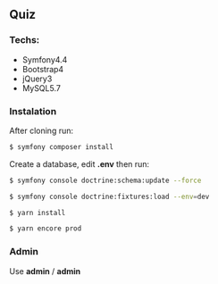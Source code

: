 ## Quiz

### Techs:

- Symfony4.4
- Bootstrap4
- jQuery3
- MySQL5.7

### Instalation

After cloning run:

```bash
$ symfony composer install
```

Create a database, edit **.env** then run:

```bash
$ symfony console doctrine:schema:update --force
```

```bash
$ symfony console doctrine:fixtures:load --env=dev
```

```bash
$ yarn install
```

```bash
$ yarn encore prod
```

### Admin

Use **admin** / **admin**